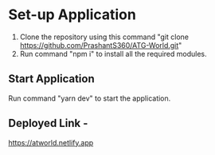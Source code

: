 # Set-up Application

1) Clone the repository using this command "git clone https://github.com/PrashantS360/ATG-World.git"
2) Run command "npm i" to install all the required modules.

## Start Application

Run command "yarn dev" to start the application.

## Deployed Link - 
https://atworld.netlify.app
